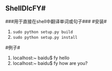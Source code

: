 ## ShellDIcFY#
###用于直接在shell中翻译单词或句子###
#安装#
1. `sudo python setup.py build`
2. `sudo python setup.py install`

#例子#

1. localhost:~ baidu$ fy hello
2. localhost:~ baidu$ fy how are you?


